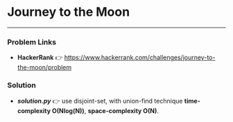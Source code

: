 # Journey to the Moon

---

### Problem Links
- **__HackerRank__** :point_right: https://www.hackerrank.com/challenges/journey-to-the-moon/problem

### Solution
- **_solution.py_** :point_right: use disjoint-set, with union-find technique **time-complexity O(Nlog(N))**, **space-complexity O(N)**.
